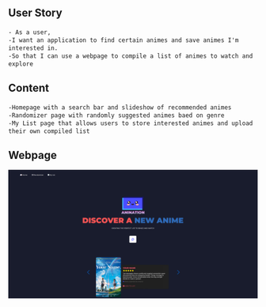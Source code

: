 ## User Story

```
- As a user, 
-I want an application to find certain animes and save animes I'm interested in. 
-So that I can use a webpage to compile a list of animes to watch and explore
```

## Content

```
-Homepage with a search bar and slideshow of recommended animes
-Randomizer page with randomly suggested animes baed on genre
-My List page that allows users to store interested animes and upload their own compiled list
```

## Webpage
![Anination](./assets/img/screenshot.png)
